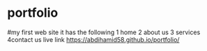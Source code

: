 # portfolio
#my first web site it has the following 
1 home
2 about us
3 services 
4contact us
live link   https://abdihamid58.github.io/portfolio/

